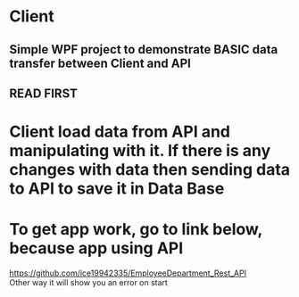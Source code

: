 # Client 

## Simple WPF project to demonstrate BASIC data transfer between Client and API

## READ FIRST
# Client load data from API and manipulating with it. If there is any changes with data then sending data to API to save it in Data Base

# To get app work, go to link below, because app using API
https://github.com/ice19942335/EmployeeDepartment_Rest_API <br>
Other way it will show you an error on start


